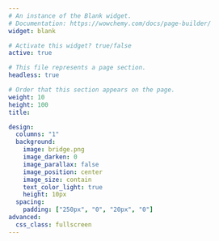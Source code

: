 ```yaml
---
# An instance of the Blank widget.
# Documentation: https://wowchemy.com/docs/page-builder/
widget: blank

# Activate this widget? true/false
active: true

# This file represents a page section.
headless: true

# Order that this section appears on the page.
weight: 10
height: 100
title: 

design:
  columns: "1"
  background:
    image: bridge.png
    image_darken: 0
    image_parallax: false
    image_position: center
    image_size: contain
    text_color_light: true
    height: 10px
  spacing:
    padding: ["250px", "0", "20px", "0"]
advanced:
  css_class: fullscreen
---
```

